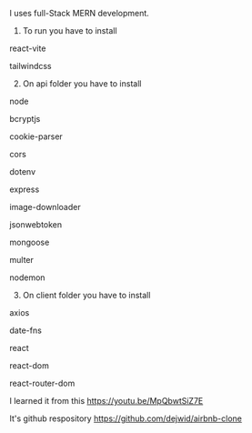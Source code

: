 I uses full-Stack MERN development.

1. To run you have to install

  react-vite

  tailwindcss

2. On api folder you have to install

node

bcryptjs

cookie-parser

cors

dotenv

express

image-downloader

jsonwebtoken

mongoose

multer

nodemon

3. On client folder you have to install

axios

date-fns

react

react-dom

react-router-dom

I learned it from this
https://youtu.be/MpQbwtSiZ7E

It's github respository
https://github.com/dejwid/airbnb-clone
